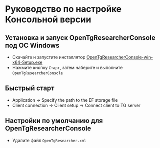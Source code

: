 # Руководство по настройке Консольной версии

## Установка и запуск OpenTgResearcherConsole под ОС Windows
- Скачайте и запустите инсталлятор [OpenTgResearcherConsole-win-x64-Setup.exe](https://github.com/DamianMorozov/OpenTgResearcher/releases)
- Нажмите кнопку `Старт`, затем наберите и выполните `OpenTgResearcherConsole`

## Быстрый старт
- Application -> Specify the path to the EF storage file
- Client connection -> Client setup -> Connect client to TG server

## Настройки по умолчанию для OpenTgResearcherConsole
- Удалите файл `OpenTgResearcher.xml`
